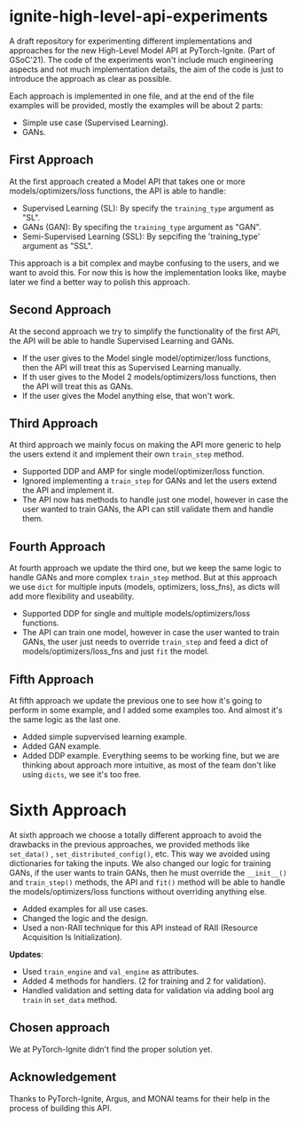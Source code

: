 # ignite-high-level-api-experiments
A draft repository for experimenting different implementations and approaches for the new High-Level Model API at PyTorch-Ignite. (Part of GSoC'21).
The code of the experiments won't include much engineering aspects and not much implementation details, the aim of the code is just to introduce the approach as clear as possible.

Each approach is implemented in one file, and at the end of the file examples will be provided, mostly the examples will be about 2 parts:
- Simple use case (Supervised Learning).
- GANs.


## First Approach
At the first approach created a Model API that takes one or more models/optimizers/loss functions, the API is able to handle: 
- Supervised Learning (SL): By specify the `training_type` argument as "SL".
- GANs (GAN): By specifing the `training_type` argument as "GAN".
- Semi-Supervised Learning (SSL): By sepcifing the 'training_type' argument as "SSL". 

This approach is a bit complex and maybe confusing to the users, and we want to avoid this.
For now this is how the implementation looks like, maybe later we find a better way to polish this approach.

## Second Approach
At the second approach we try to simplify the functionality of the first API, the API will be able to handle Supervised Learning and GANs.
- If the user gives to the Model single model/optimizer/loss functions, then the API will treat this as Supervised Learning manually.
- If th user gives to the Model 2 models/optimizers/loss functions, then the API will treat this as GANs.
- If the user gives the Model anything else, that won't work.

## Third Approach
At third approach we mainly focus on making the API more generic to help the users extend it and implement their own `train_step` method.
- Supported DDP and AMP for single model/optimizer/loss function.
- Ignored implementing a `train_step` for GANs and let the users extend the API and implement it.
- The API now has methods to handle just one model, however in case the user wanted to train GANs, the API can still validate them and handle them.

## Fourth Approach 
At fourth approach we update the third one, but we keep the same logic to handle GANs and more complex `train_step` method.
But at this approach we use `dict` for multiple inputs (models, optimizers, loss_fns), as dicts will add more flexibility and useability.
- Supported DDP for single and multiple models/optimizers/loss functions.
- The API can train one model, however in case the user wanted to train GANs, the user just needs to override `train_step` and feed a dict of models/optimizers/loss_fns and just `fit` the model.

## Fifth Approach 
At fifth approach we update the previous one to see how it's going to perform in some example, and I added some examples too. And almost it's the same logic as the last one.
- Added simple supvervised learning example.
- Added GAN example.
- Added DDP example.
Everything seems to be working fine, but we are thinking about approach more intuitive, as most of the team don't like using `dicts`, we see it's too free.


# Sixth Approach
At sixth approach we choose a totally different approach to avoid the drawbacks in the previous approaches, we provided methods like `set_data()` , `set_distributed_config()`, etc. This way we avoided using dictionaries for taking the inputs.
We also changed our logic for training GANs, if the user wants to train GANs, then he must override the `__init__()` and `train_step()` methods, the API and `fit()` method will be able to handle the models/optimizers/loss functions without overriding anything else.
- Added examples for all use cases.
- Changed the logic and the design.
- Used a non-RAII technique for this API instead of RAII (Resource Acquisition Is Initialization).

**Updates**:
- Used `train_engine` and `val_engine` as attributes.
- Added 4 methods for handlers. (2 for training and 2 for validation).
- Handled validation and setting data for validation via adding bool arg `train` in `set_data` method.

## Chosen approach
We at PyTorch-Ignite didn't find the proper solution yet.

## Acknowledgement
Thanks to PyTorch-Ignite, Argus, and MONAI teams for their help in the process of building this API.

